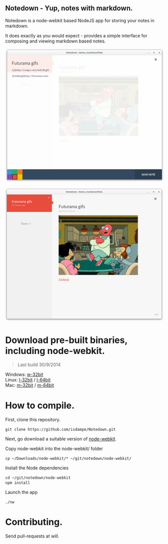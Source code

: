 Notedown - Yup, notes with markdown.
-------------------------------------

Notedown is a node-webkit based NodeJS app for storing
your notes in markdown.

It does exactly as you would expect - provides a simple
interface for composing and viewing markdown based notes.

![Notedown editor](screenshot-1.png)

![Notedown viewer](screenshot-2.png)

Download pre-built binaries, including node-webkit.
==========================================

> Last build 30/9/2014

Windows: [w-32bit]  
Linux: [l-32bit] / [l-64bit]  
Mac: [m-32bit] / [m-64bit]

[w-32bit]: http://cdn.evasivesoftware.com/notedown/notedown-win32.zip
[l-32bit]: http://cdn.evasivesoftware.com/notedown/notedown-linux32.zip
[l-64bit]: http://cdn.evasivesoftware.com/notedown/notedown-linux64.zip
[m-32bit]: http://cdn.evasivesoftware.com/notedown/notedown-mac32.zip
[m-64bit]: http://cdn.evasivesoftware.com/notedown/notedown-mac64.zip

How to compile.
===============

First, clone this repository.

	git clone https://github.com/isdampe/Notedown.git

Next, go download a suitable version of [node-webkit].

[node-webkit]: https://github.com/rogerwang/node-webkit

Copy node-webkit into the node-webkit/ folder

	cp ~/Downloads/node-webkit/* ~/git/notedown/node-webkit/

Install the Node dependencies

	cd ~/git/notedown/node-webkit
	npm install

Launch the app

	./nw

Contributing.
=============

Send pull-requests at will.